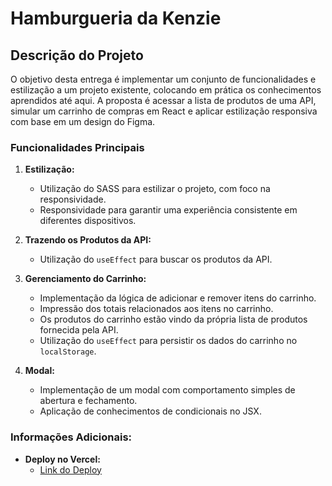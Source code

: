 # Hamburgueria da Kenzie

## Descrição do Projeto

O objetivo desta entrega é implementar um conjunto de funcionalidades e estilização a um projeto existente, colocando em prática os conhecimentos aprendidos até aqui. A proposta é acessar a lista de produtos de uma API, simular um carrinho de compras em React e aplicar estilização responsiva com base em um design do Figma.

### Funcionalidades Principais

1. **Estilização:**
   - Utilização do SASS para estilizar o projeto, com foco na responsividade.
   - Responsividade para garantir uma experiência consistente em diferentes dispositivos.

2. **Trazendo os Produtos da API:**
   - Utilização do `useEffect` para buscar os produtos da API.
   
3. **Gerenciamento do Carrinho:**
   - Implementação da lógica de adicionar e remover itens do carrinho.
   - Impressão dos totais relacionados aos itens no carrinho.
   - Os produtos do carrinho estão vindo da própria lista de produtos fornecida pela API.
   - Utilização do `useEffect` para persistir os dados do carrinho no `localStorage`.

4. **Modal:**
   - Implementação de um modal com comportamento simples de abertura e fechamento.
   - Aplicação de conhecimentos de condicionais no JSX.

### Informações Adicionais:

- **Deploy no Vercel:**
  - [Link do Deploy](https://template-hamburgueria-yann-gsb.vercel.app/)
